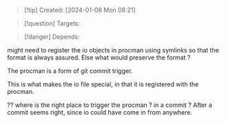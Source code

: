
>[!tip] Created: [2024-01-08 Mon 08:21]

>[!question] Targets: 

>[!danger] Depends: 

might need to register the io objects in procman using symlinks so that the format is always assured.  Else what would preserve the format ?

The procman is a form of git commit trigger.

This is what makes the io file special, in that it is registered with the procman.

?? where is the right place to trigger the procman ?  in a commit ?
After a commit seems right, since io could have come in from anywhere.